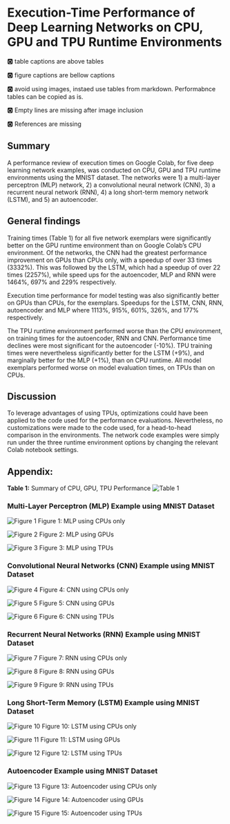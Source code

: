 # Execution-Time Performance of Deep Learning Networks on CPU, GPU and TPU Runtime Environments 

:o2: table captions are above tables

:o2: figure captions are bellow captions

:o2: avoid using images, instaed use tables from markdown. Performabnce tables can be copied as is.

:o2: Empty lines are missing after image inclusion

:o2: References are missing

## Summary 

A performance review of execution times on Google Colab, for five deep learning network examples, was conducted on CPU, GPU and TPU runtime environments using the MNIST dataset.  The networks were 1) a multi-layer perceptron (MLP) network, 2) a convolutional neural network (CNN), 3) a recurrent neural network (RNN), 4) a long short-term memory network (LSTM), and 5) an autoencoder.   

## General findings 

Training times (Table 1) for all five network exemplars were significantly better on the GPU runtime environment than on Google Colab’s CPU environment. Of the networks, the CNN had the greatest performance improvement on GPUs than CPUs only, with a speedup of over 33 times (3332%). This was followed by the LSTM, which had a speedup of over 22 times (2257%), while speed ups for the autoencoder, MLP and RNN were 1464%, 697% and 229% respectively. 

Execution time performance for model testing was also significantly better on GPUs than CPUs, for the exemplars. Speedups for the LSTM, CNN, RNN, autoencoder and MLP where 1113%, 915%, 601%, 326%, and 177% respectively. 

The TPU runtime environment performed worse than the CPU environment, on training times for the autoencoder, RNN and CNN. Performance time declines were most significant for the autoencoder (-10%). TPU training times were nevertheless significantly better for the LSTM (+9%), and marginally better for the MLP (+1%), than on CPU runtime. All model exemplars performed worse on model evaluation times, on TPUs than on CPUs. 

## Discussion 

To leverage advantages of using TPUs, optimizations could have been applied to the code used for the performance evaluations. Nevertheless, no customizations were made to the code used, for a head-to-head comparison in the environments. The network code examples were simply run under the three runtime environment options by changing the relevant Colab notebook settings.

## Appendix:

**Table 1:** Summary of CPU, GPU, TPU Performance 
![Table 1](https://github.com/cybertraining-dsc/sp21-599-359/raw/develop/Assignments/images/runtime_performance.jpg)


### Multi-Layer Perceptron (MLP) Example using MNIST Dataset

![Figure 1](https://github.com/cybertraining-dsc/sp21-599-359/raw/develop/Assignments/images/mlp_cpu.jpg)
Figure 1: MLP using CPUs only


![Figure 2](https://github.com/cybertraining-dsc/sp21-599-359/raw/develop/Assignments/images/mlp_gpu.jpg)
Figure 2: MLP using GPUs


![Figure 3](https://github.com/cybertraining-dsc/sp21-599-359/raw/develop/Assignments/images/mlp_tpu.jpg)
Figure 3: MLP using TPUs


### Convolutional Neural Networks (CNN) Example using MNIST Dataset

![Figure 4](https://github.com/cybertraining-dsc/sp21-599-359/raw/develop/Assignments/images/cnn_cpu.jpg)
Figure 4: CNN using CPUs only


![Figure 5](https://github.com/cybertraining-dsc/sp21-599-359/raw/develop/Assignments/images/cnn_gpu.jpg)
Figure 5: CNN using GPUs


![Figure 6](https://github.com/cybertraining-dsc/sp21-599-359/raw/develop/Assignments/images/cnn_tpu.jpg)
Figure 6: CNN using TPUs


### Recurrent Neural Networks (RNN) Example using MNIST Dataset

![Figure 7](https://github.com/cybertraining-dsc/sp21-599-359/Assignments/images/rnn_cpu.jpg)
Figure 7: RNN using CPUs only


![Figure 8](https://github.com/cybertraining-dsc/sp21-599-359/raw/develop/Assignments/images/rnn_gpu.jpg)
Figure 8: RNN using GPUs


![Figure 9](https://github.com/cybertraining-dsc/sp21-599-359/raw/develop/Assignments/images/rnn_tpu.jpg)
Figure 9: RNN using TPUs


### Long Short-Term Memory (LSTM) Example using MNIST Dataset

![Figure 10](https://github.com/cybertraining-dsc/sp21-599-359/raw/develop/Assignments/images/lstm_cpu.jpg)
Figure 10: LSTM using CPUs only


![Figure 11](https://github.com/cybertraining-dsc/sp21-599-359/raw/develop/Assignments/images/lstm_gpu.jpg)
Figure 11: LSTM using GPUs


![Figure 12](https://github.com/cybertraining-dsc/sp21-599-359/raw/develop/Assignments/images/lstm_tpu.jpg)
Figure 12: LSTM using TPUs


### Autoencoder Example using MNIST Dataset

![Figure 13](https://github.com/cybertraining-dsc/sp21-599-359/raw/develop/Assignments/images/autoencoder_cpu.jpg)
Figure 13: Autoencoder using CPUs only


![Figure 14](https://github.com/cybertraining-dsc/sp21-599-359/raw/develop/Assignments/images/autoencoder_gpu.jpg)
Figure 14: Autoencoder using GPUs


![Figure 15](https://github.com/cybertraining-dsc/sp21-599-359/raw/develop/Assignments/images/autoencoder_tpu.jpg)
Figure 15: Autoencoder using TPUs


